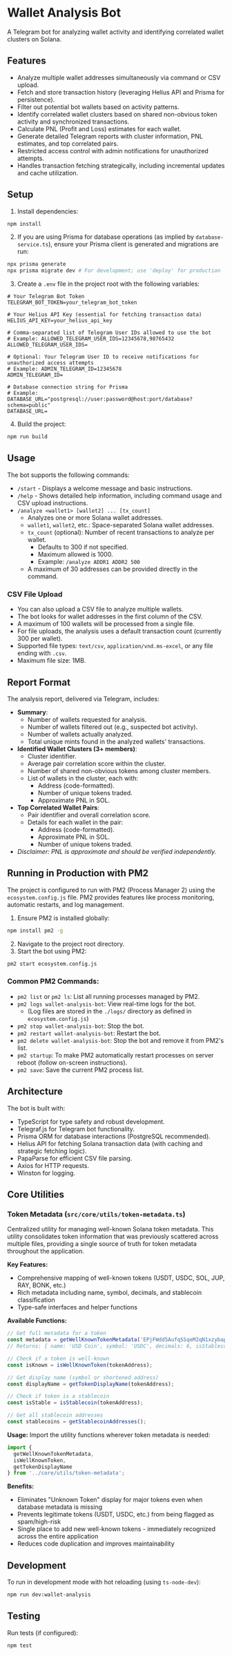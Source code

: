 # Wallet Analysis Bot

A Telegram bot for analyzing wallet activity and identifying correlated wallet clusters on Solana.

## Features

- Analyze multiple wallet addresses simultaneously via command or CSV upload.
- Fetch and store transaction history (leveraging Helius API and Prisma for persistence).
- Filter out potential bot wallets based on activity patterns.
- Identify correlated wallet clusters based on shared non-obvious token activity and synchronized transactions.
- Calculate PNL (Profit and Loss) estimates for each wallet.
- Generate detailed Telegram reports with cluster information, PNL estimates, and top correlated pairs.
- Restricted access control with admin notifications for unauthorized attempts.
- Handles transaction fetching strategically, including incremental updates and cache utilization.

## Setup

1. Install dependencies:
```bash
npm install
```

2. If you are using Prisma for database operations (as implied by `database-service.ts`), ensure your Prisma client is generated and migrations are run:
```bash
npx prisma generate
npx prisma migrate dev # For development; use 'deploy' for production
```

3. Create a `.env` file in the project root with the following variables:
```env
# Your Telegram Bot Token
TELEGRAM_BOT_TOKEN=your_telegram_bot_token

# Your Helius API Key (essential for fetching transaction data)
HELIUS_API_KEY=your_helius_api_key

# Comma-separated list of Telegram User IDs allowed to use the bot
# Example: ALLOWED_TELEGRAM_USER_IDS=12345678,98765432
ALLOWED_TELEGRAM_USER_IDS=

# Optional: Your Telegram User ID to receive notifications for unauthorized access attempts
# Example: ADMIN_TELEGRAM_ID=12345678
ADMIN_TELEGRAM_ID=

# Database connection string for Prisma
# Example: DATABASE_URL="postgresql://user:password@host:port/database?schema=public"
DATABASE_URL=
```

4. Build the project:
```bash
npm run build
```

## Usage

The bot supports the following commands:

- `/start` - Displays a welcome message and basic instructions.
- `/help` - Shows detailed help information, including command usage and CSV upload instructions.
- `/analyze <wallet1> [wallet2] ... [tx_count]`
  - Analyzes one or more Solana wallet addresses.
  - `wallet1`, `wallet2`, etc.: Space-separated Solana wallet addresses.
  - `tx_count` (optional): Number of recent transactions to analyze per wallet.
    - Defaults to 300 if not specified.
    - Maximum allowed is 1000.
    - Example: `/analyze ADDR1 ADDR2 500`
  - A maximum of 30 addresses can be provided directly in the command.

### CSV File Upload

- You can also upload a CSV file to analyze multiple wallets.
- The bot looks for wallet addresses in the first column of the CSV.
- A maximum of 100 wallets will be processed from a single file.
- For file uploads, the analysis uses a default transaction count (currently 300 per wallet).
- Supported file types: `text/csv`, `application/vnd.ms-excel`, or any file ending with `.csv`.
- Maximum file size: 1MB.

## Report Format

The analysis report, delivered via Telegram, includes:

- **Summary**:
  - Number of wallets requested for analysis.
  - Number of wallets filtered out (e.g., suspected bot activity).
  - Number of wallets actually analyzed.
  - Total unique mints found in the analyzed wallets' transactions.
- **Identified Wallet Clusters (3+ members)**:
  - Cluster identifier.
  - Average pair correlation score within the cluster.
  - Number of shared non-obvious tokens among cluster members.
  - List of wallets in the cluster, each with:
    - Address (code-formatted).
    - Number of unique tokens traded.
    - Approximate PNL in SOL.
- **Top Correlated Wallet Pairs**:
  - Pair identifier and overall correlation score.
  - Details for each wallet in the pair:
    - Address (code-formatted).
    - Approximate PNL in SOL.
    - Number of unique tokens traded.
- *Disclaimer: PNL is approximate and should be verified independently.*

## Running in Production with PM2

The project is configured to run with PM2 (Process Manager 2) using the `ecosystem.config.js` file. PM2 provides features like process monitoring, automatic restarts, and log management.

1. Ensure PM2 is installed globally:
```bash
npm install pm2 -g
```
2. Navigate to the project root directory.
3. Start the bot using PM2:
```bash
pm2 start ecosystem.config.js
```

### Common PM2 Commands:

- `pm2 list` or `pm2 ls`: List all running processes managed by PM2.
- `pm2 logs wallet-analysis-bot`: View real-time logs for the bot.
  - (Log files are stored in the `./logs/` directory as defined in `ecosystem.config.js`)
- `pm2 stop wallet-analysis-bot`: Stop the bot.
- `pm2 restart wallet-analysis-bot`: Restart the bot.
- `pm2 delete wallet-analysis-bot`: Stop the bot and remove it from PM2's list.
- `pm2 startup`: To make PM2 automatically restart processes on server reboot (follow on-screen instructions).
- `pm2 save`: Save the current PM2 process list.

## Architecture

The bot is built with:

- TypeScript for type safety and robust development.
- Telegraf.js for Telegram bot functionality.
- Prisma ORM for database interactions (PostgreSQL recommended).
- Helius API for fetching Solana transaction data (with caching and strategic fetching logic).
- PapaParse for efficient CSV file parsing.
- Axios for HTTP requests.
- Winston for logging.

## Core Utilities

### Token Metadata (`src/core/utils/token-metadata.ts`)

Centralized utility for managing well-known Solana token metadata. This utility consolidates token information that was previously scattered across multiple files, providing a single source of truth for token metadata throughout the application.

**Key Features:**
- Comprehensive mapping of well-known tokens (USDT, USDC, SOL, JUP, RAY, BONK, etc.)
- Rich metadata including name, symbol, decimals, and stablecoin classification
- Type-safe interfaces and helper functions

**Available Functions:**
```typescript
// Get full metadata for a token
const metadata = getWellKnownTokenMetadata('EPjFWdd5AufqSSqeM2qN1xzybapC8G4wEGGkZwyTDt1v');
// Returns: { name: 'USD Coin', symbol: 'USDC', decimals: 6, isStablecoin: true }

// Check if a token is well-known
const isKnown = isWellKnownToken(tokenAddress);

// Get display name (symbol or shortened address)
const displayName = getTokenDisplayName(tokenAddress);

// Check if token is a stablecoin
const isStable = isStablecoin(tokenAddress);

// Get all stablecoin addresses
const stablecoins = getStablecoinAddresses();
```

**Usage:**
Import the utility functions wherever token metadata is needed:
```typescript
import { 
  getWellKnownTokenMetadata, 
  isWellKnownToken, 
  getTokenDisplayName 
} from '../core/utils/token-metadata';
```

**Benefits:**
- Eliminates "Unknown Token" display for major tokens even when database metadata is missing
- Prevents legitimate tokens (USDT, USDC, etc.) from being flagged as spam/high-risk
- Single place to add new well-known tokens - immediately recognized across the entire application
- Reduces code duplication and improves maintainability

## Development

To run in development mode with hot reloading (using `ts-node-dev`):
```bash
npm run dev:wallet-analysis
```

## Testing

Run tests (if configured):
```bash
npm test
``` 